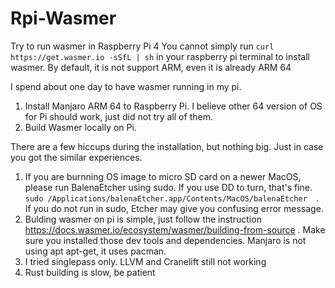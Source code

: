 # Rpi-Wasmer
Try to run wasmer in Raspberry Pi 4
You cannot simply run `curl https://get.wasmer.io -sSfL | sh` in your raspberry pi terminal to install wasmer.
By default, it is not support ARM, even it is already ARM 64

I spend about one day to have wasmer running in my pi. 

1. Install Manjaro ARM 64 to Raspberry Pi. I believe other 64 version of OS for Pi should work, just did not try all of them.
2. Build Wasmer locally on Pi.

There are a few hiccups during the installation, but nothing big. Just in case you got the similar experiences.
1. If you are burnning OS image to micro SD card on a newer MacOS, please run BalenaEtcher using sudo. If you use DD to turn, that's fine. `sudo /Applications/balenaEtcher.app/Contents/MacOS/balenaEtcher  `. If you do not run in sudo, Etcher may give you confusing error message.
2. Bulding wasmer on pi is simple, just follow the instruction https://docs.wasmer.io/ecosystem/wasmer/building-from-source . Make sure you installed those dev tools and dependencies. Manjaro is not using apt apt-get, it uses pacman. 
3. I tried singlepass only. LLVM and Cranelift still not working
4. Rust building is slow, be patient

